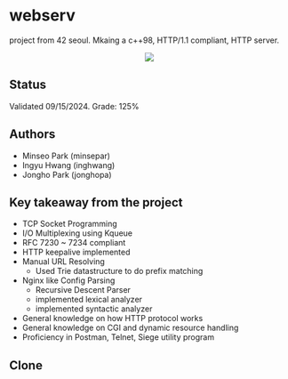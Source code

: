 # webserv
project from 42 seoul. Mkaing a c++98, HTTP/1.1 compliant, HTTP server.

<p align="center">
<img src="https://github.com/parkj12b/42-project-badges/blob/main/badges/webservm.png?raw=true">  
</p>

## Status

Validated 09/15/2024. Grade: 125%

## Authors

- Minseo Park (minsepar)
- Ingyu Hwang (inghwang)
- Jongho Park (jonghopa)

## Key takeaway from the project
- TCP Socket Programming
- I/O Multiplexing using Kqueue
- RFC 7230 ~ 7234 compliant
- HTTP keepalive implemented
- Manual URL Resolving
  - Used Trie datastructure to do prefix matching
- Nginx like Config Parsing
  - Recursive Descent Parser
  - implemented lexical analyzer
  - implemented syntactic analyzer
- General knowledge on how HTTP protocol works
- General knowledge on CGI and dynamic resource handling
- Proficiency in Postman, Telnet, Siege utility program

## Clone


